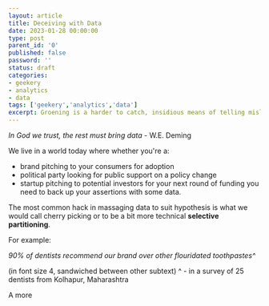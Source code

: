 ```yaml
---
layout: article
title: Deceiving with Data
date: 2023-01-28 00:00:00
type: post
parent_id: '0'
published: false
password: ''
status: draft
categories:
- geekery
- analytics
- data
tags: ['geekery','analytics','data']
excerpt: Groening is a harder to catch, insidious means of telling misleading stories with Data
---
```


*In God we trust, the rest must bring data* - W.E. Deming

We live in a world today where whether you're a:
- brand pitching to your consumers for adoption
- political party looking for public support on a policy change
- startup pitching to potential investors for your next round of funding
you need to back up your assertions with some data.

The most common hack in massaging data to suit hypothesis is what we would call cherry picking or to be a bit more technical **selective partitioning**.

For example:

*90% of dentists recommend our brand over other flouridated toothpastes^*

(in font size 4, sandwiched between other subtext) 
^ - in a survey of 25 dentists from Kolhapur, Maharashtra

A more 


